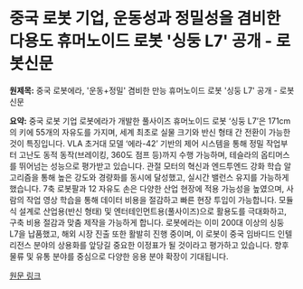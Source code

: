 # 중국 로봇 기업, 운동성과 정밀성을 겸비한 다용도 휴머노이드 로봇 '싱둥 L7' 공개 - 로봇신문

**원제목:** 중국 로봇에라, '운동+정밀' 겸비한 만능 휴머노이드 로봇 '싱둥 L7' 공개 - 로봇신문

**요약:** 중국 로봇 기업 로봇에라가 개발한 풀사이즈 휴머노이드 로봇 ‘싱둥 L7’은 171cm의 키에 55개의 자유도를 가지며, 세계 최초로 실물 크기와 반신 형태 간 전환이 가능한 것이 특징입니다.  VLA 초거대 모델 ‘에라-42’ 기반의 제어 시스템을 통해 정밀 작업부터 고난도 동적 동작(브레이킹, 360도 점프 등)까지 수행 가능하며,  테슬라의 옵티머스를 뛰어넘는 성능으로 평가받고 있습니다.  관절 모터의 혁신과 엔드투엔드 강화 학습 알고리즘을 통해 높은 강도와 경량화를 동시에 달성했고, 실시간 밸런스 유지를 가능하게 했습니다.  7축 로봇팔과 12 자유도 손은 다양한 산업 현장에 적용 가능성을 높였으며,  사람의 작업 영상 학습을 통해 데이터 비용을 절감하고 빠른 현장 투입이 가능합니다.  모듈식 설계로  산업용(반신 형태) 및 엔터테인먼트용(풀사이즈)으로 활용도를 극대화하고,  구축 비용 절감과 맞춤 제작을 가능하게 합니다.  로봇에라는 이미 200대 이상의 싱둥 L7을 납품했고, 해외 시장 진출 또한 활발히 진행 중이며,  이 로봇이 중국 임바디드 인텔리전스 분야의 상용화를 앞당길 중요한 이정표가 될 것이라고 평가하고 있습니다.  향후 물류 및 유통 분야를 중심으로 다양한 응용 분야 확장이 기대됩니다.

[원문 링크](https://www.irobotnews.com/news/articleView.html?idxno=41388)
